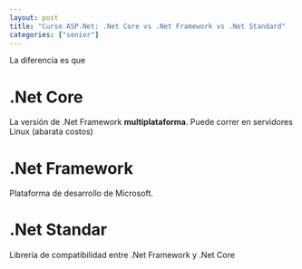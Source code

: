 ```yaml
---
layout: post
title: "Curso ASP.Net: .Net Core vs .Net Framework vs .Net Standard"
categories: ["senior"]
---
```


La diferencia es que<!--more-->

# .Net Core

La versión de .Net Framework **multiplataforma**. Puede correr en servidores Linux (abarata costos)

# .Net Framework

Plataforma de desarrollo de Microsoft.

# .Net Standar

Librería de compatibilidad entre .Net Framework y .Net Core

